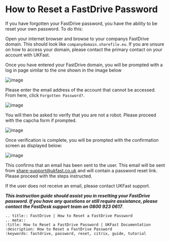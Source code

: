 # How to Reset a FastDrive Password

If you have forgotten your FastDrive password, you have the ability to be reset your own password. To do this:

Open your internet browser and browse to your companys FastDrive domain. This should look like `companydomain.sharefile.eu`. If you are unsure on how to access your domain, please contact the primary contact on your account with UKFast.

Once you have entered your FastDrive domain, you will be prompted with a log in page similar to the one shown in the image below 

![image](fastdrive/loginpage.PNG)

Please enter the email address of the account that cannot be accessed. From here, click `Forgotten Password?`.

![image](fastdrive/forgotpassword.PNG)

You will then be asked to verify that you are not a robot. Please proceed with the capcha form if prompted.

![image](fastdrive/capcha.PNG)

Once verification is complete, you will be prompted with the confirmation screen as displayed below:

![image](fastdrive/email.PNG)

This confirms that an email has been sent to the user. This email will be sent from share-support@ukfast.co.uk and will contain a password reset link.  Please proceed with the steps instructed. 

If the user does not receive an email, please contact UKFast support.

**_This instruction guide should assist you in resetting your FastDrive password. If you have any questions or still require assistance, please contact the FastDesk support team on 0800 923 0617_**.

```eval_rst
.. title:: FastDrive | How to Reset a FastDrive Password
.. meta::
:title: How to Reset a FastDrive Password | UKFast Documentation
:description: How to Reset a FastDrive Password
:keywords: fastdrive, password, reset, citrix, guide, tutorial

